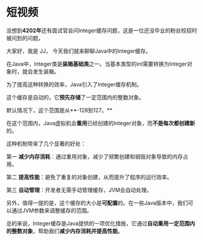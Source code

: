 # 短视频

没想到**4202年**还有面试官会问Integer缓存问题，这是一位还没毕业的粉丝校招时被问到的问题，



大家好，我是 JJ， 今天我们就来聊聊Java中的Integer缓存。



在Java中，Integer类是**装箱基础类**之一。当基本类型的int需要转换为Integer对象时，就会发生装箱。



为了提高这种转换的效率，Java引入了Integer缓存机制。



这个缓存是自动的，它**预先存储**了一定范围内的整数对象。

默认情况下，这个范围是从**-128到127。**



在这个范围内，Java虚拟机会**重用**已经创建的Integer对象，而**不是每次都创建新**的。



这种机制带来了几个显著的好处：



第一 **减少内存消耗**：通过重用对象，减少了频繁创建和销毁对象导致的内存占用。

第二 **提高性能**：避免了重复的对象创建，从而提升了程序的运行效率。

第三 **自动管理**：开发者无需手动管理缓存，JVM会自动处理。

另外，值得一提的是，这个缓存的大小是**可配置**的。在一些Java版本中，我们可以通过JVM参数来调整缓存的范围。

总的来说，Integer缓存是Java提供的一项优化措施，它通过**自动重用一定范围内的整数对象**，帮助我们**减少内存消耗并提高性能**。

